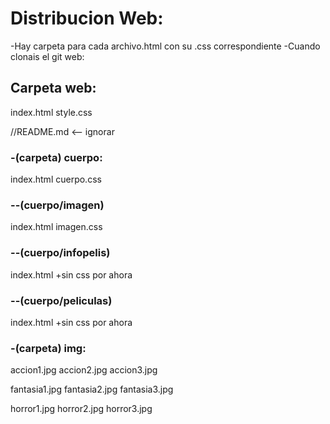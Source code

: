 # Distribucion Web:

-Hay carpeta para cada archivo.html con su .css correspondiente
-Cuando clonais el git web:

## Carpeta web:

index.html
style.css

//README.md <-- ignorar

### -(carpeta) cuerpo:
index.html
cuerpo.css

### --(cuerpo/imagen)
index.html
imagen.css

### --(cuerpo/infopelis)
index.html
+sin css por ahora

### --(cuerpo/peliculas)
index.html
+sin css por ahora

### -(carpeta) img:

accion1.jpg
accion2.jpg
accion3.jpg

fantasia1.jpg
fantasia2.jpg
fantasia3.jpg

horror1.jpg
horror2.jpg
horror3.jpg